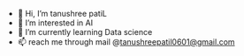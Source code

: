 - 👋 Hi, I’m tanushree patiL
- 👀 I’m interested in AI
- 🌱 I’m currently learning Data science
- 📫 reach me through mail @tanushreepatil0601@gmail.com
  


